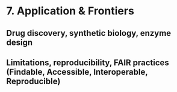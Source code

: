 # 7. Application & Frontiers
## Drug discovery, synthetic biology, enzyme design
## Limitations, reproducibility, FAIR practices (Findable, Accessible, Interoperable, Reproducible)

